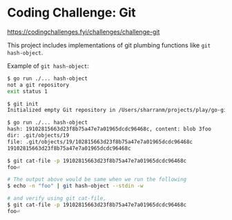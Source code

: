 # Coding Challenge: Git

https://codingchallenges.fyi/challenges/challenge-git

This project includes implementations of git plumbing functions like `git hash-object`.

Example of `git hash-object`:

```bash
$ go run ./... hash-object
not a git repository
exit status 1

$ git init
Initialized empty Git repository in /Users/sharranm/projects/play/go-git/.git/

$ go run ./... hash-object
hash: 19102815663d23f8b75a47e7a01965dcdc96468c, content: blob 3foo
dir: .git/objects/19
file: .git/objects/19/102815663d23f8b75a47e7a01965dcdc96468c
19102815663d23f8b75a47e7a01965dcdc96468c

$ git cat-file -p 19102815663d23f8b75a47e7a01965dcdc96468c
foo⏎

# The output above would be same when we run the following
$ echo -n "foo" | git hash-object --stdin -w

# and verify using git cat-file,
$ git cat-file -p 19102815663d23f8b75a47e7a01965dcdc96468c
foo⏎
```
